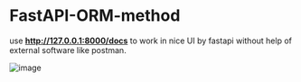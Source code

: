 # FastAPI-ORM-method

use **http://127.0.0.1:8000/docs** to work in nice UI by fastapi without help of external software like postman.

![image](https://user-images.githubusercontent.com/53306132/188311613-b5aa1544-e845-46af-9998-71f99f437bb1.png)

